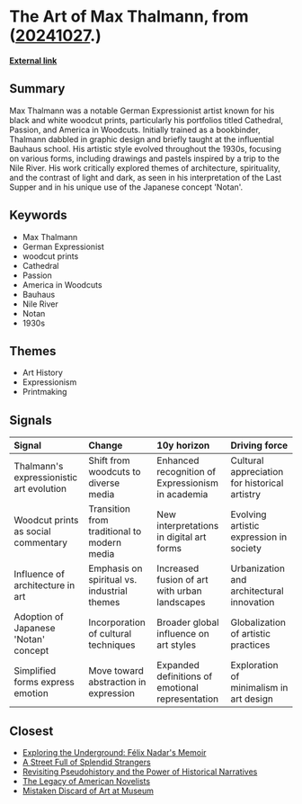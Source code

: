 # __The Art of Max Thalmann__, from ([20241027](https://kghosh.substack.com/p/20241027).)

__[External link](https://flashbak.com/max-thalmann-passion-cathedrals-and-america-in-woodcuts-470764/)__



## Summary

Max Thalmann was a notable German Expressionist artist known for his black and white woodcut prints, particularly his portfolios titled Cathedral, Passion, and America in Woodcuts. Initially trained as a bookbinder, Thalmann dabbled in graphic design and briefly taught at the influential Bauhaus school. His artistic style evolved throughout the 1930s, focusing on various forms, including drawings and pastels inspired by a trip to the Nile River. His work critically explored themes of architecture, spirituality, and the contrast of light and dark, as seen in his interpretation of the Last Supper and in his unique use of the Japanese concept 'Notan'.

## Keywords

* Max Thalmann
* German Expressionist
* woodcut prints
* Cathedral
* Passion
* America in Woodcuts
* Bauhaus
* Nile River
* Notan
* 1930s

## Themes

* Art History
* Expressionism
* Printmaking

## Signals

| Signal                                   | Change                                      | 10y horizon                                       | Driving force                                 |
|:-----------------------------------------|:--------------------------------------------|:--------------------------------------------------|:----------------------------------------------|
| Thalmann's expressionistic art evolution | Shift from woodcuts to diverse media        | Enhanced recognition of Expressionism in academia | Cultural appreciation for historical artistry |
| Woodcut prints as social commentary      | Transition from traditional to modern media | New interpretations in digital art forms          | Evolving artistic expression in society       |
| Influence of architecture in art         | Emphasis on spiritual vs. industrial themes | Increased fusion of art with urban landscapes     | Urbanization and architectural innovation     |
| Adoption of Japanese 'Notan' concept     | Incorporation of cultural techniques        | Broader global influence on art styles            | Globalization of artistic practices           |
| Simplified forms express emotion         | Move toward abstraction in expression       | Expanded definitions of emotional representation  | Exploration of minimalism in art design       |

## Closest

* [Exploring the Underground: Félix Nadar's Memoir](33772f19bf7d82358072109949ef24b5)
* [A Street Full of Splendid Strangers](ab6e3fcdacd5615fd45dda4664c395e5)
* [Revisiting Pseudohistory and the Power of Historical Narratives](9a403c0c9cfe943820447180b002d3af)
* [The Legacy of American Novelists](4c3432a8b55708ec616a64ca00632fdf)
* [Mistaken Discard of Art at Museum](35660ac2227e58648c7d35620e5b04ab)